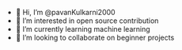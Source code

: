 - 👋 Hi, I’m @pavanKulkarni2000
- 👀 I’m interested in open source contribution
- 🌱 I’m currently learning machine learning
- 💞️ I’m looking to collaborate on beginner projects

<!---
pavanKulkarni2000/pavanKulkarni2000 is a ✨ special ✨ repository because its `README.md` (this file) appears on your GitHub profile.
You can click the Preview link to take a look at your changes.
--->
